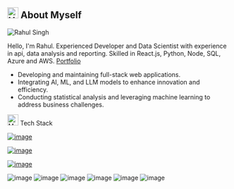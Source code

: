 ## <img src="https://raw.githubusercontent.com/Tarikul-Islam-Anik/Animated-Fluent-Emojis/master/Emojis/Hand%20gestures/Handshake.png" alt="Handshake" width="25" height="25" /> About Myself 

![Rahul Singh](https://github.com/user-attachments/assets/ee97ea41-a706-4c7e-8ef8-d1d17ff91642)

Hello, I'm Rahul. Experienced Developer and Data Scientist with experience in api, data analysis and reporting. Skilled in React.js, Python, Node, SQL, Azure and AWS. [Portfolio](https://github.com/r-rahulsingh/Portfolio/blob/main/README.md)

- Developing and maintaining full-stack web applications.
- Integrating AI, ML, and LLM models to enhance innovation and efficiency.
- Conducting statistical analysis and leveraging machine learning to address business challenges.

<img src="https://raw.githubusercontent.com/Tarikul-Islam-Anik/Animated-Fluent-Emojis/master/Emojis/People%20with%20professions/Man%20Technologist%20Light%20Skin%20Tone.png" alt="Man Technologist Light Skin Tone" width="25" height="25" /> Tech Stack

[![image](https://skillicons.dev/icons?i=py,java,nodejs,js,ts,react,angular,html,css,c,cpp,matlab&theme=light)](https://skillicons.dev)

[![image](https://skillicons.dev/icons?i=mongodb,mysql,postgres&theme=light)](https://skillicons.dev)

[![image](https://skillicons.dev/icons?i=aws,azure&theme=light)](https://skillicons.dev)

![image](https://github.com/r-rahulsingh/RahulSingh/assets/145414121/d6e61cea-1db6-4050-be87-d0ecd722a637)
![image](https://github.com/r-rahulsingh/RahulSingh/assets/145414121/ce62860d-35c1-4e6f-8af6-10e99cc87b68)
![image](https://github.com/r-rahulsingh/RahulSingh/assets/145414121/02c606f6-abd5-48eb-b8db-dc0fbfbd7cd6)
![image](https://github.com/r-rahulsingh/RahulSingh/assets/145414121/7110c0c9-6ef5-4062-be1f-95f0baa44a53)
![image](https://github.com/r-rahulsingh/RahulSingh/assets/145414121/6613b9bb-8c90-4088-bebe-a678897e9440)
![image](https://github.com/r-rahulsingh/RahulSingh/assets/145414121/e1b9c88f-e350-4ad2-a325-5249abfd1633)
